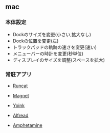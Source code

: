 ## mac

### 本体設定

- Dockのサイズを変更(小さい,拡大なし)
- Dockの位置を変更(左)
- トラックパッドの軌跡の速さを変更(速い)
- メニューバーの時計を変更(秒単位)
- ディスプレイのサイズを調整(スペースを拡大)

### 常駐アプリ

- [Runcat](https://kyome.io/runcat/)

- [Magnet](https://apps.apple.com/jp/app/magnet-%E3%83%9E%E3%82%B0%E3%83%8D%E3%83%83%E3%83%88/id441258766?mt=12)

- [Yoink](https://apps.apple.com/jp/app/yoink-%E3%83%89%E3%83%A9%E3%83%83%E3%82%B0-%E3%83%89%E3%83%AD%E3%83%83%E3%83%97%E3%82%92%E5%BF%AB%E9%81%A9%E3%81%AA%E3%82%82%E3%81%AE%E3%81%AB/id457622435?mt=12)

- [Alfread](https://apps.apple.com/jp/app/alfred/id405843582)

- [Amphetamine](https://apps.apple.com/jp/app/amphetamine/id937984704?mt=12)

